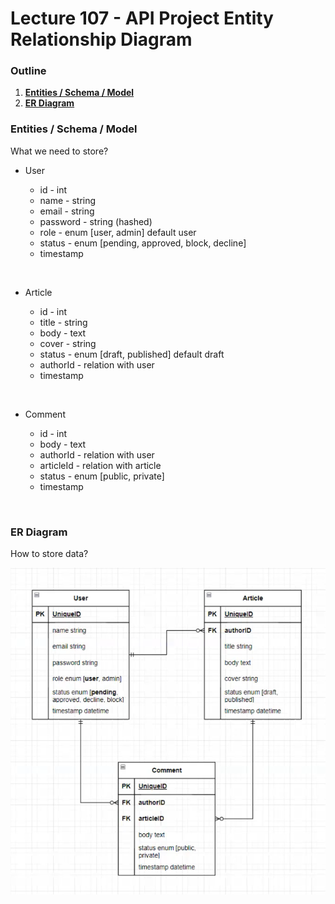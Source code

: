 # Lecture 107 - API Project Entity Relationship Diagram

### Outline

1. [<b>Entities / Schema / Model</b>](#1)
2. [<b>ER Diagram</b>](#2)

<a id="1"></a>

### Entities / Schema / Model

What we need to store?

- User

  - id - int
  - name - string
  - email - string
  - password - string (hashed)
  - role - enum [user, admin] default user
  - status - enum [pending, approved, block, decline]
  - timestamp

<br>

- Article

  - id - int
  - title - string
  - body - text
  - cover - string
  - status - enum [draft, published] default draft
  - authorId - relation with user
  - timestamp

<br>

- Comment

  - id - int
  - body - text
  - authorId - relation with user
  - articleId - relation with article
  - status - enum [public, private]
  - timestamp

<br>

<a id="2"></a>

### ER Diagram

How to store data?

![ER Diagram](../lecture-107/ER%20Diagram.png)
